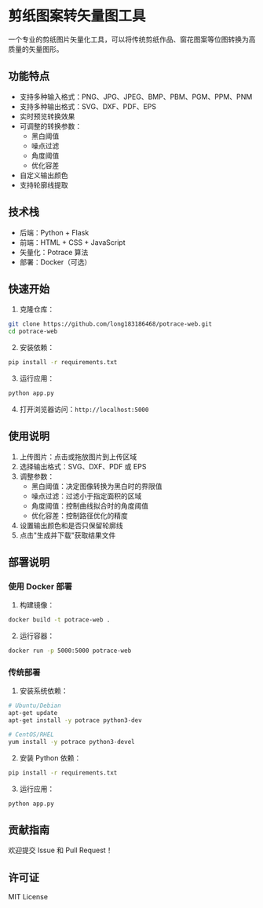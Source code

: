 # 剪纸图案转矢量图工具

一个专业的剪纸图片矢量化工具，可以将传统剪纸作品、窗花图案等位图转换为高质量的矢量图形。

## 功能特点

- 支持多种输入格式：PNG、JPG、JPEG、BMP、PBM、PGM、PPM、PNM
- 支持多种输出格式：SVG、DXF、PDF、EPS
- 实时预览转换效果
- 可调整的转换参数：
  - 黑白阈值
  - 噪点过滤
  - 角度阈值
  - 优化容差
- 自定义输出颜色
- 支持轮廓线提取

## 技术栈

- 后端：Python + Flask
- 前端：HTML + CSS + JavaScript
- 矢量化：Potrace 算法
- 部署：Docker（可选）

## 快速开始

1. 克隆仓库：
```bash
git clone https://github.com/long183186468/potrace-web.git
cd potrace-web
```

2. 安装依赖：
```bash
pip install -r requirements.txt
```

3. 运行应用：
```bash
python app.py
```

4. 打开浏览器访问：`http://localhost:5000`

## 使用说明

1. 上传图片：点击或拖放图片到上传区域
2. 选择输出格式：SVG、DXF、PDF 或 EPS
3. 调整参数：
   - 黑白阈值：决定图像转换为黑白时的界限值
   - 噪点过滤：过滤小于指定面积的区域
   - 角度阈值：控制曲线拟合时的角度阈值
   - 优化容差：控制路径优化的精度
4. 设置输出颜色和是否只保留轮廓线
5. 点击"生成并下载"获取结果文件

## 部署说明

### 使用 Docker 部署

1. 构建镜像：
```bash
docker build -t potrace-web .
```

2. 运行容器：
```bash
docker run -p 5000:5000 potrace-web
```

### 传统部署

1. 安装系统依赖：
```bash
# Ubuntu/Debian
apt-get update
apt-get install -y potrace python3-dev

# CentOS/RHEL
yum install -y potrace python3-devel
```

2. 安装 Python 依赖：
```bash
pip install -r requirements.txt
```

3. 运行应用：
```bash
python app.py
```

## 贡献指南

欢迎提交 Issue 和 Pull Request！

## 许可证

MIT License 